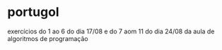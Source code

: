 # portugol
 exercícios do 1 ao 6 do dia 17/08 e do 7 aom 11 do dia 24/08 da aula de algoritmos de programação
